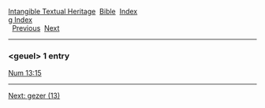 [Intangible Textual Heritage](../../index)  [Bible](../index) 
[Index](index)   
[g Index](_g_)  
  [Previous](c04721)  [Next](c04723) 

------------------------------------------------------------------------

### &lt;geuel&gt; 1 entry

[Num 13:15](../kjv/num013.htm#015)  

------------------------------------------------------------------------

[Next: gezer (13)](c04723)
